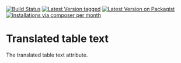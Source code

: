 [![Build Status](https://travis-ci.org/MetaModels/attribute_translatedtabletext.svg?branch=tng)](https://travis-ci.org/MetaModels/attribute_translatedtabletext)
[![Latest Version tagged](http://img.shields.io/github/tag/MetaModels/attribute_translatedtabletext.svg)](https://github.com/MetaModels/attribute_translatedtabletext/tags)
[![Latest Version on Packagist](http://img.shields.io/packagist/v/MetaModels/attribute_translatedtabletext.svg)](https://packagist.org/packages/MetaModels/attribute_translatedtabletext)
[![Installations via composer per month](http://img.shields.io/packagist/dm/MetaModels/attribute_translatedtabletext.svg)](https://packagist.org/packages/MetaModels/attribute_translatedtabletext)

Translated table text
================

The translated table text attribute.
